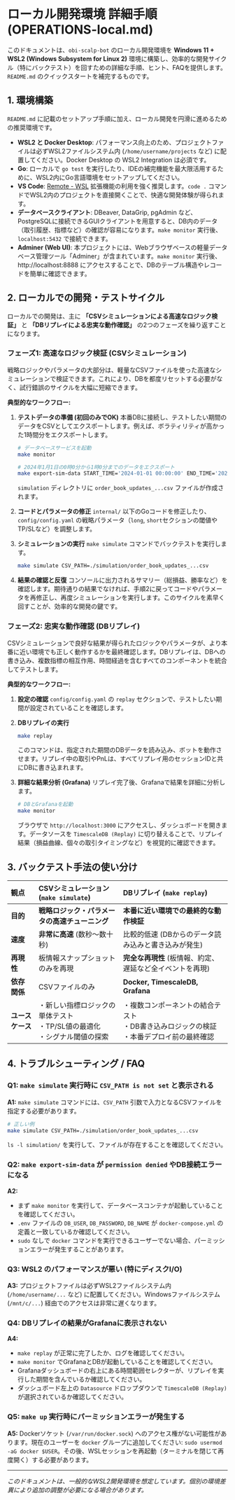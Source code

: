 # ローカル開発環境 詳細手順 (OPERATIONS-local.md)

このドキュメントは、`obi-scalp-bot` のローカル開発環境を **Windows 11 + WSL2 (Windows Subsystem for Linux 2)** 環境に構築し、効率的な開発サイクル（特にバックテスト）を回すための詳細な手順、ヒント、FAQを提供します。`README.md` のクイックスタートを補完するものです。

## 1. 環境構築

`README.md` に記載のセットアップ手順に加え、ローカル開発を円滑に進めるための推奨環境です。

-   **WSL2 と Docker Desktop**: パフォーマンス向上のため、プロジェクトファイルは必ずWSL2ファイルシステム内 (`/home/username/projects` など) に配置してください。Docker Desktop の WSL2 Integration は必須です。
-   **Go**: ローカルで `go test` を実行したり、IDEの補完機能を最大限活用するために、WSL2内にGo言語環境をセットアップしてください。
-   **VS Code**: [Remote - WSL](https://marketplace.visualstudio.com/items?itemName=ms-vscode-remote.remote-wsl) 拡張機能の利用を強く推奨します。`code .` コマンドでWSL2内のプロジェクトを直接開くことで、快適な開発体験が得られます。
-   **データベースクライアント**: DBeaver, DataGrip, pgAdmin など、PostgreSQLに接続できるGUIクライアントを用意すると、DB内のデータ（取引履歴、指標など）の確認が容易になります。`make monitor` 実行後、`localhost:5432` で接続できます。
-   **Adminer (Web UI)**: 本プロジェクトには、Webブラウザベースの軽量データベース管理ツール「Adminer」が含まれています。`make monitor` 実行後、 http://localhost:8888 にアクセスすることで、DBのテーブル構造やレコードを簡単に確認できます。

## 2. ローカルでの開発・テストサイクル

ローカルでの開発は、主に **「CSVシミュレーションによる高速なロジック検証」** と **「DBリプレイによる忠実な動作確認」** の2つのフェーズを繰り返すことになります。

### フェーズ1: 高速なロジック検証 (CSVシミュレーション)

戦略ロジックやパラメータの大部分は、軽量なCSVファイルを使った高速なシミュレーションで検証できます。これにより、DBを都度リセットする必要がなく、試行錯誤のサイクルを大幅に短縮できます。

**典型的なワークフロー:**

1.  **テストデータの準備 (初回のみでOK)**
    本番DBに接続し、テストしたい期間のデータをCSVとしてエクスポートします。例えば、ボラティリティが高かった1時間分をエクスポートします。
    ```bash
    # データベースサービスを起動
    make monitor

    # 2024年1月1日の0時0分から1時0分までのデータをエクスポート
    make export-sim-data START_TIME='2024-01-01 00:00:00' END_TIME='2024-01-01 01:00:00'
    ```
    `simulation` ディレクトリに `order_book_updates_...csv` ファイルが作成されます。

2.  **コードとパラメータの修正**
    `internal/` 以下のGoコードを修正したり、`config/config.yaml` の戦略パラメータ（`long`, `short`セクションの閾値やTP/SLなど）を調整します。

3.  **シミュレーションの実行**
    `make simulate` コマンドでバックテストを実行します。
    ```bash
    make simulate CSV_PATH=./simulation/order_book_updates_...csv
    ```

4.  **結果の確認と反復**
    コンソールに出力されるサマリー（総損益、勝率など）を確認します。期待通りの結果でなければ、手順2に戻ってコードやパラメータを再修正し、再度シミュレーションを実行します。このサイクルを素早く回すことが、効率的な開発の鍵です。

### フェーズ2: 忠実な動作確認 (DBリプレイ)

CSVシミュレーションで良好な結果が得られたロジックやパラメータが、より本番に近い環境でも正しく動作するかを最終確認します。DBリプレイは、DBへの書き込み、複数指標の相互作用、時間経過を含むすべてのコンポーネントを統合してテストします。

**典型的なワークフロー:**

1.  **設定の確認**
    `config/config.yaml` の `replay` セクションで、テストしたい期間が設定されていることを確認します。

2.  **DBリプレイの実行**
    ```bash
    make replay
    ```
    このコマンドは、指定された期間のDBデータを読み込み、ボットを動作させます。リプレイ中の取引やPnLは、すべてリプレイ用のセッションIDと共にDBに書き込まれます。

3.  **詳細な結果分析 (Grafana)**
    リプレイ完了後、Grafanaで結果を詳細に分析します。
    ```bash
    # DBとGrafanaを起動
    make monitor
    ```
    ブラウザで `http://localhost:3000` にアクセスし、ダッシュボードを開きます。データソースを `TimescaleDB (Replay)` に切り替えることで、リプレイ結果（損益曲線、個々の取引タイミングなど）を視覚的に確認できます。

## 3. バックテスト手法の使い分け

| 観点         | CSVシミュレーション (`make simulate`)                                  | DBリプレイ (`make replay`)                                                              |
| :----------- | :--------------------------------------------------------------------- | :-------------------------------------------------------------------------------------- |
| **目的**     | **戦略ロジック・パラメータの高速チューニング**                               | **本番に近い環境での最終的な動作検証**                                                      |
| **速度**     | **非常に高速** (数秒〜数十秒)                                            | 比較的低速 (DBからのデータ読み込みと書き込みが発生)                                         |
| **再現性**   | 板情報スナップショットのみを再現                                         | **完全な再現性** (板情報、約定、遅延など全イベントを再現)                                     |
| **依存関係** | CSVファイルのみ                                                        | **Docker, TimescaleDB, Grafana**                                                        |
| **ユースケース** | ・新しい指標ロジックの単体テスト<br>・TP/SL値の最適化<br>・シグナル閾値の探索 | ・複数コンポーネントの結合テスト<br>・DB書き込みロジックの検証<br>・本番デプロイ前の最終確認 |

## 4. トラブルシューティング / FAQ

### Q1: `make simulate` 実行時に `CSV_PATH is not set` と表示される
**A1:** `make simulate` コマンドには、`CSV_PATH` 引数で入力となるCSVファイルを指定する必要があります。
   ```bash
   # 正しい例
   make simulate CSV_PATH=./simulation/order_book_updates_...csv
   ```
   `ls -l simulation/` を実行して、ファイルが存在することを確認してください。

### Q2: `make export-sim-data` が `permission denied` やDB接続エラーになる
**A2:**
- まず `make monitor` を実行して、データベースコンテナが起動していることを確認してください。
- `.env` ファイルの `DB_USER`, `DB_PASSWORD`, `DB_NAME` が `docker-compose.yml` の定義と一致しているか確認してください。
- `sudo` なしで `docker` コマンドを実行できるユーザーでない場合、パーミッションエラーが発生することがあります。

### Q3: WSL2 のパフォーマンスが悪い (特にディスクI/O)
**A3:** プロジェクトファイルは必ずWSL2ファイルシステム内 (`/home/username/...` など) に配置してください。Windowsファイルシステム (`/mnt/c/...`) 経由でのアクセスは非常に遅くなります。

### Q4: DBリプレイの結果がGrafanaに表示されない
**A4:**
- `make replay` が正常に完了したか、ログを確認してください。
- `make monitor` でGrafanaとDBが起動していることを確認してください。
- Grafanaダッシュボードの右上にある時間範囲セレクターが、リプレイを実行した期間を含んでいるか確認してください。
- ダッシュボード左上の `Datasource` ドロップダウンで `TimescaleDB (Replay)` が選択されているか確認してください。

### Q5: `make up` 実行時にパーミッションエラーが発生する
**A5:** Dockerソケット (`/var/run/docker.sock`) へのアクセス権がない可能性があります。現在のユーザーを `docker` グループに追加してください: `sudo usermod -aG docker $USER`。その後、WSLセッションを再起動（ターミナルを閉じて再度開く）する必要があります。

---
*このドキュメントは、一般的なWSL2開発環境を想定しています。個別の環境差異により追加の調整が必要になる場合があります。*
